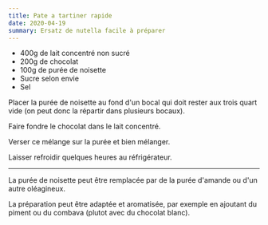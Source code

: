 ```yaml
---
title: Pate a tartiner rapide
date: 2020-04-19
summary: Ersatz de nutella facile à préparer
---
```


* 400g de lait concentré non sucré
* 200g de chocolat
* 100g de purée de noisette
* Sucre selon envie
* Sel

Placer la purée de noisette au fond d'un bocal qui doit rester aux 
trois quart vide (on peut donc la répartir dans plusieurs bocaux).

Faire fondre le chocolat dans le lait concentré.

Verser ce mélange sur la purée et bien mélanger.

Laisser refroidir quelques heures au réfrigérateur.


---

La purée de noisette peut être remplacée par de la purée d'amande
ou d'un autre oléagineux.

La préparation peut être adaptée et aromatisée, par exemple en ajoutant
du piment ou du combava (plutot avec du chocolat blanc).

